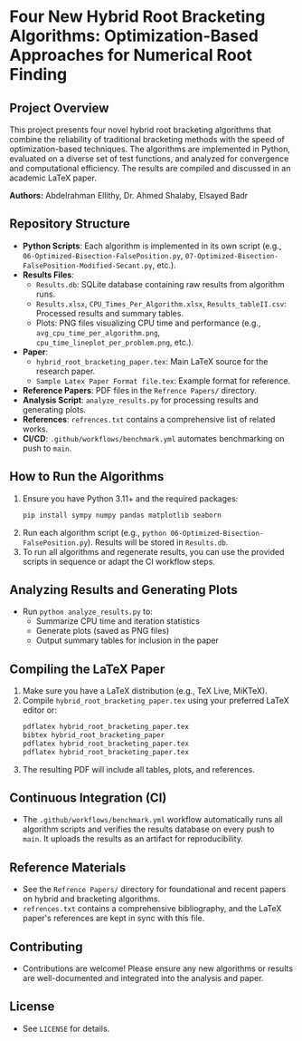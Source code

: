 # Four New Hybrid Root Bracketing Algorithms: Optimization-Based Approaches for Numerical Root Finding

## Project Overview
This project presents four novel hybrid root bracketing algorithms that combine the reliability of traditional bracketing methods with the speed of optimization-based techniques. The algorithms are implemented in Python, evaluated on a diverse set of test functions, and analyzed for convergence and computational efficiency. The results are compiled and discussed in an academic LaTeX paper.

**Authors:** Abdelrahman Ellithy, Dr. Ahmed Shalaby, Elsayed Badr

## Repository Structure
- **Python Scripts**: Each algorithm is implemented in its own script (e.g., `06-Optimized-Bisection-FalsePosition.py`, `07-Optimized-Bisection-FalsePosition-Modified-Secant.py`, etc.).
- **Results Files**: 
  - `Results.db`: SQLite database containing raw results from algorithm runs.
  - `Results.xlsx`, `CPU_Times_Per_Algorithm.xlsx`, `Results_tableII.csv`: Processed results and summary tables.
  - Plots: PNG files visualizing CPU time and performance (e.g., `avg_cpu_time_per_algorithm.png`, `cpu_time_lineplot_per_problem.png`, etc.).
- **Paper**: 
  - `hybrid_root_bracketing_paper.tex`: Main LaTeX source for the research paper.
  - `Sample Latex Paper Format file.tex`: Example format for reference.
- **Reference Papers**: PDF files in the `Refrence Papers/` directory.
- **Analysis Script**: `analyze_results.py` for processing results and generating plots.
- **References**: `refrences.txt` contains a comprehensive list of related works.
- **CI/CD**: `.github/workflows/benchmark.yml` automates benchmarking on push to `main`.

## How to Run the Algorithms
1. Ensure you have Python 3.11+ and the required packages:
   ```bash
   pip install sympy numpy pandas matplotlib seaborn
   ```
2. Run each algorithm script (e.g., `python 06-Optimized-Bisection-FalsePosition.py`). Results will be stored in `Results.db`.
3. To run all algorithms and regenerate results, you can use the provided scripts in sequence or adapt the CI workflow steps.

## Analyzing Results and Generating Plots
- Run `python analyze_results.py` to:
  - Summarize CPU time and iteration statistics
  - Generate plots (saved as PNG files)
  - Output summary tables for inclusion in the paper

## Compiling the LaTeX Paper
1. Make sure you have a LaTeX distribution (e.g., TeX Live, MiKTeX).
2. Compile `hybrid_root_bracketing_paper.tex` using your preferred LaTeX editor or:
   ```bash
   pdflatex hybrid_root_bracketing_paper.tex
   bibtex hybrid_root_bracketing_paper
   pdflatex hybrid_root_bracketing_paper.tex
   pdflatex hybrid_root_bracketing_paper.tex
   ```
3. The resulting PDF will include all tables, plots, and references.

## Continuous Integration (CI)
- The `.github/workflows/benchmark.yml` workflow automatically runs all algorithm scripts and verifies the results database on every push to `main`. It uploads the results as an artifact for reproducibility.

## Reference Materials
- See the `Refrence Papers/` directory for foundational and recent papers on hybrid and bracketing algorithms.
- `refrences.txt` contains a comprehensive bibliography, and the LaTeX paper's references are kept in sync with this file.

## Contributing
- Contributions are welcome! Please ensure any new algorithms or results are well-documented and integrated into the analysis and paper.

## License
- See `LICENSE` for details.